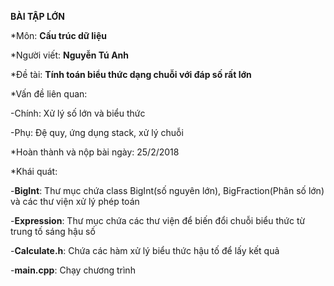 **BÀI TẬP LỚN**

*Môn: **Cấu trúc dữ liệu**

*Người viết: **Nguyễn Tú Anh**

*Đề tài: **Tính toán biểu thức dạng chuỗi với đáp số rất lớn**

*Vấn đề liên quan:

  -Chính: Xử lý số lớn và biểu thức
  
  -Phụ: Đệ quy, ứng dụng stack, xử lý chuỗi
  
*Hoàn thành và nộp bài ngày: 25/2/2018

*Khái quát:

  -**BigInt**: Thư mục chứa class BigInt(số nguyên lớn), BigFraction(Phân số lớn) và các thư viện xử lý phép toán
  
  -**Expression**: Thư mục chứa các thư viện để biến đổi chuỗi biểu thức từ trung tố sáng hậu số
  
  -**Calculate.h**: Chứa các hàm xử lý biểu thức hậu tố để lấy kết quả
  
  -**main.cpp**: Chạy chương trình

